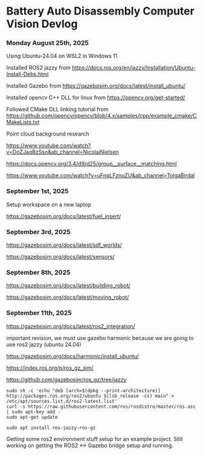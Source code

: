 # Battery Auto Disassembly Computer Vision Devlog

### Monday August 25th, 2025

Using Ubuntu-24.04 on WSL2 in Windows 11

Installed ROS2 jazzy from https://docs.ros.org/en/jazzy/Installation/Ubuntu-Install-Debs.html

Installed Gazebo from https://gazebosim.org/docs/latest/install_ubuntu/

Installed opencv C++ DLL for linux from https://opencv.org/get-started/

Followed CMake DLL linking tutorial from https://github.com/opencv/opencv/blob/4.x/samples/cpp/example_cmake/CMakeLists.txt

Point cloud background research

https://www.youtube.com/watch?v=DoZJaqBzSso&ab_channel=NicolaiNielsen

https://docs.opencv.org/3.4/d9/d25/group__surface__matching.html

https://www.youtube.com/watch?v=uFnqLFznuZU&ab_channel=TolgaBirdal


### September 1st, 2025

Setup workspace on a new laptop

https://gazebosim.org/docs/latest/fuel_insert/


### September 3rd, 2025

https://gazebosim.org/docs/latest/sdf_worlds/

https://gazebosim.org/docs/latest/sensors/

### September 8th, 2025

https://gazebosim.org/docs/latest/building_robot/

https://gazebosim.org/docs/latest/moving_robot/

### September 11th, 2025

https://gazebosim.org/docs/latest/ros2_integration/

important revision, we must use gazebo harmonic because we are going to use ros2 jazzy (ubuntu 24.04)

https://gazebosim.org/docs/harmonic/install_ubuntu/

https://index.ros.org/p/ros_gz_sim/

https://github.com/gazebosim/ros_gz/tree/jazzy

```
sudo sh -c 'echo "deb [arch=$(dpkg --print-architecture)] http://packages.ros.org/ros2/ubuntu $(lsb_release -cs) main" > /etc/apt/sources.list.d/ros2-latest.list'
curl -s https://raw.githubusercontent.com/ros/rosdistro/master/ros.asc | sudo apt-key add -
sudo apt-get update
```

```
sudo apt install ros-jazzy-ros-gz
```

Getting some ros2 environment stuff setup for an example project. Still working on getting the ROS2 <-> Gazebo bridge setup and running.
